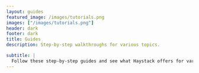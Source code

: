 ```yaml
---
layout: guides
featured_image: /images/tutorials.png
images: ["/images/tutorials.png"]
header: dark
footer: dark
title: Guides
description: Step-by-step walkthroughs for various topics.

subtitle: |
  Follow these step-by-step guides and see what Haystack offers for various topics
---
```

